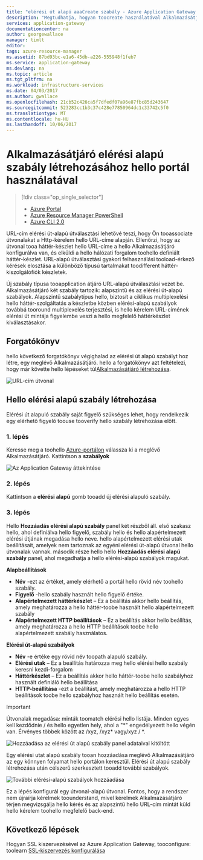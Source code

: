 ```yaml
---
title: "elérési út alapú aaaCreate szabály - Azure Application Gateway - Azure portálon |} Microsoft Docs"
description: "Megtudhatja, hogyan toocreate használatával Alkalmazásátjáró elérési alapú szabály hello portál"
services: application-gateway
documentationcenter: na
author: georgewallace
manager: timlt
editor: 
tags: azure-resource-manager
ms.assetid: 87bd93bc-e1a6-45db-a226-555948f1feb7
ms.service: application-gateway
ms.devlang: na
ms.topic: article
ms.tgt_pltfrm: na
ms.workload: infrastructure-services
ms.date: 04/03/2017
ms.author: gwallace
ms.openlocfilehash: 21cb52c426ca5f7dfedf07a96e87fbc85d243647
ms.sourcegitcommit: 523283cc1b3c37c428e77850964dc1c33742c5f0
ms.translationtype: MT
ms.contentlocale: hu-HU
ms.lasthandoff: 10/06/2017
---
```

# <a name="create-a-path-based-rule-for-an-application-gateway-by-using-hello-portal"></a>Alkalmazásátjáró elérési alapú szabály létrehozásához hello portál használatával

> [!div class="op_single_selector"]
> * [Azure Portal](application-gateway-create-url-route-portal.md)
> * [Azure Resource Manager PowerShell](application-gateway-create-url-route-arm-ps.md)
> * [Azure CLI 2.0](application-gateway-create-url-route-cli.md)

URL-cím elérési út-alapú útválasztási lehetővé teszi, hogy Ön tooassociate útvonalakat a Http-kérelem hello URL-címe alapján. Ellenőrzi, hogy az útvonal tooa háttér-készlet hello URL-címe a hello Alkalmazásátjáró konfigurálva van, és elküldi a hello hálózati forgalom toohello definiált háttér-készlet. URL-alapú útválasztási gyakori felhasználási tooload-érkező kérések elosztása a különböző típusú tartalmakat toodifferent háttér-kiszolgálófiók készletek.

Új szabály típusa tooapplication átjáró URL-alapú útválasztási vezet be. Alkalmazásátjáró két szabály tartozik: alapszintű és az elérési út-alapú szabályok. Alapszintű szabálytípus hello, biztosít a ciklikus multiplexelési hello háttér-szolgáltatás a készletbe közben elérési-alapú szabályok továbbá tooround multiplexelés terjesztési, is hello kérelem URL-címének elérési út mintája figyelembe veszi a hello megfelelő háttérkészlet kiválasztásakor.

## <a name="scenario"></a>Forgatókönyv

hello következő forgatókönyv végighalad az elérési út alapú szabályt hoz létre, egy meglévő Alkalmazásátjáró.
hello a forgatókönyv azt feltételezi, hogy már követte hello lépéseket túl[Alkalmazásátjáró létrehozása](application-gateway-create-gateway-portal.md).

![URL-cím útvonal][scenario]

## <a name="createrule"></a>Hello elérési alapú szabály létrehozása

Elérési út alapuló szabály saját figyelő szükséges lehet, hogy rendelkezik egy elérhető figyelő toouse tooverify hello szabály létrehozása előtt.

### <a name="step-1"></a>1. lépés

Keresse meg a toohello [Azure-portálon](http://portal.azure.com) válassza ki a meglévő Alkalmazásátjáró. Kattintson a **szabályok**

![Az Application Gateway áttekintése][1]

### <a name="step-2"></a>2. lépés

Kattintson a **elérési alapú** gomb tooadd új elérési alapuló szabály.

### <a name="step-3"></a>3. lépés

Hello **Hozzáadás elérési alapú szabály** panel két részből áll. első szakasz hello, ahol definiálva hello figyelő, szabály hello és hello alapértelmezett elérési útjának megadása hello neve. hello alapértelmezett elérési utak beállításait, amelyek nem tartoznak az egyéni elérési út-alapú útvonal hello útvonalak vannak. második része hello hello **Hozzáadás elérési alapú szabály** panel, ahol megadhatja a hello elérési-alapú szabályok magukat.

**Alapbeállítások**

* **Név** -ezt az értéket, amely elérhető a portál hello rövid név toohello szabály.
* **Figyelő** -hello szabály használt hello figyelő értéke.
* **Alapértelmezett háttérkészlet** – Ez a beállítás akkor hello beállítás, amely meghatározza a hello háttér-toobe használt hello alapértelmezett szabály
* **Alapértelmezett HTTP beállítások** – Ez a beállítás akkor hello beállítás, amely meghatározza a hello HTTP beállítások toobe hello alapértelmezett szabály használatos.

**Elérési út-alapú szabályok**

* **Név** -e értéke egy rövid név toopath alapuló szabály.
* **Elérési utak** – Ez a beállítás határozza meg hello elérési hello szabály keresni kezdi-forgalom
* **Háttérkészlet** – Ez a beállítás akkor hello háttér-toobe hello szabályhoz használt definiáló hello beállítása
* **HTTP-beállítása** -ezt a beállítást, amely meghatározza a hello HTTP beállítások toobe hello szabályhoz használt hello beállítás esetén.

> [!IMPORTANT]
> Útvonalak megadása: minták toomatch elérési hello listája. Minden egyes kell kezdődnie / és hello egyetlen hely, ahol a "\*" engedélyezett hello végén van. Érvényes többek között az /xyz, /xyz* vagy/xyz / *.  

![Hozzáadása az elérési út alapú szabály panel adataival kitöltött][2]

Egy elérési utat alapú szabály tooan hozzáadása meglévő Alkalmazásátjáró az egy könnyen folyamat hello portálon keresztül. Elérési út alapú szabály létrehozása után célszerű szerkesztett tooadd további szabályok. 

![További elérési-alapú szabályok hozzáadása][3]

Ez a lépés konfigurál egy útvonal-alapú útvonal. Fontos, hogy a rendszer nem újraírja kérelmek toounderstand, mivel kérelmek Alkalmazásátjáró térjen megvizsgálja hello kérés és az alapszintű hello URL-cím mintát küld hello kérelem toohello megfelelő back-end.

## <a name="next-steps"></a>Következő lépések

Hogyan SSL kiszervezésével az Azure Application Gateway, tooconfigure: toolearn [SSL-kiszervezés konfigurálása](application-gateway-ssl-portal.md)

[1]: ./media/application-gateway-create-url-route-portal/figure1.png
[2]: ./media/application-gateway-create-url-route-portal/figure2.png
[3]: ./media/application-gateway-create-url-route-portal/figure3.png
[scenario]: ./media/application-gateway-create-url-route-portal/scenario.png
